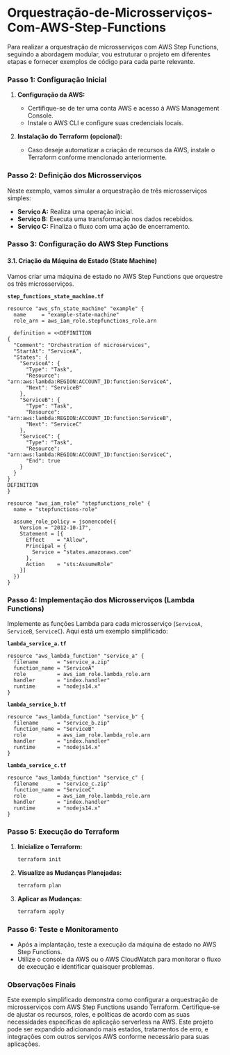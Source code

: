 # Orquestração-de-Microsserviços-Com-AWS-Step-Functions

Para realizar a orquestração de microsserviços com AWS Step Functions, seguindo a abordagem modular, vou estruturar o projeto em diferentes etapas e fornecer exemplos de código para cada parte relevante.

### Passo 1: Configuração Inicial

1. **Configuração da AWS:**
   - Certifique-se de ter uma conta AWS e acesso à AWS Management Console.
   - Instale o AWS CLI e configure suas credenciais locais.

2. **Instalação do Terraform (opcional):**
   - Caso deseje automatizar a criação de recursos da AWS, instale o Terraform conforme mencionado anteriormente.

### Passo 2: Definição dos Microsserviços

Neste exemplo, vamos simular a orquestração de três microsserviços simples:

- **Serviço A:** Realiza uma operação inicial.
- **Serviço B:** Executa uma transformação nos dados recebidos.
- **Serviço C:** Finaliza o fluxo com uma ação de encerramento.

### Passo 3: Configuração do AWS Step Functions

#### 3.1. Criação da Máquina de Estado (State Machine)

Vamos criar uma máquina de estado no AWS Step Functions que orquestre os três microsserviços.

**`step_functions_state_machine.tf`**

```hcl
resource "aws_sfn_state_machine" "example" {
  name     = "example-state-machine"
  role_arn = aws_iam_role.stepfunctions_role.arn

  definition = <<DEFINITION
{
  "Comment": "Orchestration of microservices",
  "StartAt": "ServiceA",
  "States": {
    "ServiceA": {
      "Type": "Task",
      "Resource": "arn:aws:lambda:REGION:ACCOUNT_ID:function:ServiceA",
      "Next": "ServiceB"
    },
    "ServiceB": {
      "Type": "Task",
      "Resource": "arn:aws:lambda:REGION:ACCOUNT_ID:function:ServiceB",
      "Next": "ServiceC"
    },
    "ServiceC": {
      "Type": "Task",
      "Resource": "arn:aws:lambda:REGION:ACCOUNT_ID:function:ServiceC",
      "End": true
    }
  }
}
DEFINITION
}

resource "aws_iam_role" "stepfunctions_role" {
  name = "stepfunctions-role"
  
  assume_role_policy = jsonencode({
    Version = "2012-10-17",
    Statement = [{
      Effect    = "Allow",
      Principal = {
        Service = "states.amazonaws.com"
      },
      Action    = "sts:AssumeRole"
    }]
  })
}
```

### Passo 4: Implementação dos Microsserviços (Lambda Functions)

Implemente as funções Lambda para cada microsserviço (`ServiceA`, `ServiceB`, `ServiceC`). Aqui está um exemplo simplificado:

**`lambda_service_a.tf`**

```hcl
resource "aws_lambda_function" "service_a" {
  filename      = "service_a.zip"
  function_name = "ServiceA"
  role          = aws_iam_role.lambda_role.arn
  handler       = "index.handler"
  runtime       = "nodejs14.x"
}
```

**`lambda_service_b.tf`**

```hcl
resource "aws_lambda_function" "service_b" {
  filename      = "service_b.zip"
  function_name = "ServiceB"
  role          = aws_iam_role.lambda_role.arn
  handler       = "index.handler"
  runtime       = "nodejs14.x"
}
```

**`lambda_service_c.tf`**

```hcl
resource "aws_lambda_function" "service_c" {
  filename      = "service_c.zip"
  function_name = "ServiceC"
  role          = aws_iam_role.lambda_role.arn
  handler       = "index.handler"
  runtime       = "nodejs14.x"
}
```

### Passo 5: Execução do Terraform

1. **Inicialize o Terraform:**
   ```bash
   terraform init
   ```

2. **Visualize as Mudanças Planejadas:**
   ```bash
   terraform plan
   ```

3. **Aplicar as Mudanças:**
   ```bash
   terraform apply
   ```

### Passo 6: Teste e Monitoramento

- Após a implantação, teste a execução da máquina de estado no AWS Step Functions.
- Utilize o console da AWS ou o AWS CloudWatch para monitorar o fluxo de execução e identificar quaisquer problemas.

### Observações Finais

Este exemplo simplificado demonstra como configurar a orquestração de microsserviços com AWS Step Functions usando Terraform. Certifique-se de ajustar os recursos, roles, e políticas de acordo com as suas necessidades específicas de aplicação serverless na AWS. Este projeto pode ser expandido adicionando mais estados, tratamentos de erro, e integrações com outros serviços AWS conforme necessário para suas aplicações.
